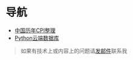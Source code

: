 # 导航

- [中国历年CPI整理](cpi)
- [Python云端数据库](python)

> 如果有技术上或内容上的问题请[发邮件](mailto:creeperwater@163.com)联系我
>